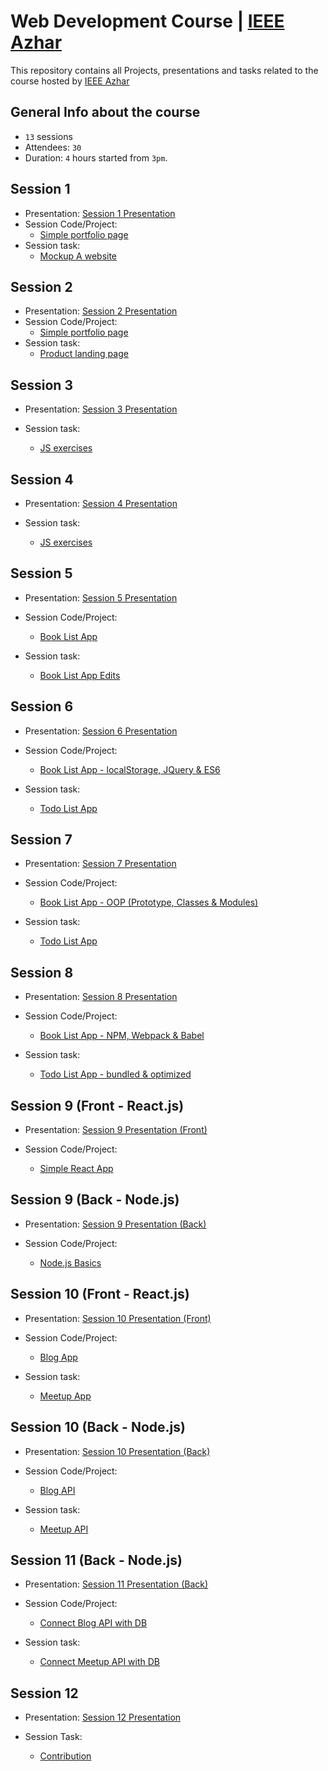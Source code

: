 # Web Development Course | [IEEE Azhar](https://www.facebook.com/IEEE.AlAzhar)

This repository contains all Projects, presentations and tasks related to the course hosted by [IEEE Azhar](https://www.facebook.com/IEEE.AlAzhar)

## General Info about the course

- `13` sessions
- Attendees: `30`
- Duration: `4` hours started from `3pm`.

## Session 1

- Presentation: [Session 1 Presentation](https://docs.google.com/presentation/d/1l2zea2wZmfIadyODijcjP7vArT4e4skyyAEqnqYOqNo/edit?usp=sharing)
- Session Code/Project:
  - [Simple portfolio page](https://github.com/mohamedsaad4/Web-development-Code-Baker-6.0-course--IEEE/tree/session1/code)
- Session task:
  - [Mockup A website](https://github.com/mohamedsaad4/Web-development-Code-Baker-6.0-course--IEEE/tree/session1/task)

## Session 2

- Presentation: [Session 2 Presentation](https://docs.google.com/presentation/d/1CmPbJjWZufAPgfr9ph8IbclaQHk4EFANYNtSmt3Njww/edit?usp=sharing)
- Session Code/Project:
  - [Simple portfolio page](https://github.com/mohamedsaad4/Web-development-Code-Baker-6.0-course--IEEE/tree/session2/code)
- Session task:
  - [Product landing page](https://github.com/mohamedsaad4/Web-development-Code-Baker-6.0-course--IEEE/tree/session2/task)

## Session 3

- Presentation: [Session 3 Presentation](https://js-presentation.netlify.com/)

- Session task:
  - [JS exercises](https://github.com/mohamedsaad4/Web-development-Code-Baker-6.0-course--IEEE/tree/session3/task)

## Session 4

- Presentation: [Session 4 Presentation](https://docs.google.com/presentation/d/1Hg2j95J3_Onjx0bKQMXTrkaiWpTFxTqp3EcOD164esc/edit?usp=sharing)

- Session task:
  - [JS exercises](https://github.com/mohamedsaad4/Web-development-Code-Baker-6.0-course--IEEE/tree/session4/task)

## Session 5

- Presentation: [Session 5 Presentation](https://docs.google.com/presentation/d/1_e_nutXmRVWpByxfEoY9L0b_ms5A-I3Dm9PIVT9U81M/edit?usp=sharing)

- Session Code/Project:

  - [Book List App](https://github.com/mohamedsaad4/Web-development-Code-Baker-6.0-course--IEEE/tree/session5/code)

- Session task:
  - [Book List App Edits](https://github.com/mohamedsaad4/Web-development-Code-Baker-6.0-course--IEEE/tree/session5/task)

## Session 6

- Presentation: [Session 6 Presentation](https://docs.google.com/presentation/d/1abmdfM4qLj30vb_CT928kaJrftDt0q7NkFLw6XJS9_Q/edit?usp=sharing)

- Session Code/Project:

  - [Book List App - localStorage, JQuery & ES6](https://github.com/mohamedsaad4/Web-development-Code-Baker-6.0-course--IEEE/tree/session6/code)

- Session task:
  - [Todo List App](https://github.com/mohamedsaad4/Web-development-Code-Baker-6.0-course--IEEE/tree/session6/task)

## Session 7

- Presentation: [Session 7 Presentation](https://docs.google.com/presentation/d/1BcQfDo05hXa8YCHZBlVd9QnoVXKk2I5MmL1r_EuAD40/edit?usp=sharing)

- Session Code/Project:

  - [Book List App - OOP (Prototype, Classes & Modules)](https://github.com/mohamedsaad4/Web-development-Code-Baker-6.0-course--IEEE/tree/session7/code)

- Session task:
  - [Todo List App](https://github.com/mohamedsaad4/Web-development-Code-Baker-6.0-course--IEEE/tree/session7/task)

## Session 8

- Presentation: [Session 8 Presentation](https://docs.google.com/presentation/d/1mv8-VbwmpE_GmqO7NQm00t2_i3Zlyh7AAuriRtwrBlo/edit?usp=sharing)

- Session Code/Project:

  - [Book List App - NPM, Webpack & Babel](https://github.com/mohamedsaad4/Web-development-Code-Baker-6.0-course--IEEE/tree/session8/code)

- Session task:
  - [Todo List App - bundled & optimized](https://github.com/mohamedsaad4/Web-development-Code-Baker-6.0-course--IEEE/tree/session8/task)

## Session 9 (Front - React.js)

- Presentation: [Session 9 Presentation (Front)](https://docs.google.com/presentation/d/1XQG_DGFmrk1uc_7rE_0KgApXB4sKr0e8XkkHYL_j12k/edit?usp=sharing)

- Session Code/Project:

  - [Simple React App](https://github.com/mohamedsaad4/Web-development-Code-Baker-6.0-course--IEEE/tree/session9/code/front)

## Session 9 (Back - Node.js)

- Presentation: [Session 9 Presentation (Back)](https://docs.google.com/presentation/d/1T0FJFTMyYSR1erlV-_8Re0CiC6yvcEMaQWK3Si40FdE/edit?usp=sharing)

- Session Code/Project:

  - [Node.js Basics](https://github.com/mohamedsaad4/Web-development-Code-Baker-6.0-course--IEEE/tree/session9/code/back)

## Session 10 (Front - React.js)

- Presentation: [Session 10 Presentation (Front)](https://docs.google.com/presentation/d/1h6RccMza1cVdneG_OSPyeXiSEJyK2i5SiH9a0sRTiuA/edit?usp=sharing)

- Session Code/Project:

  - [Blog App](https://github.com/mohamedsaad4/Web-development-Code-Baker-6.0-course--IEEE/tree/session10/code/front)

- Session task:
  - [Meetup App](https://github.com/mohamedsaad4/Web-development-Code-Baker-6.0-course--IEEE/tree/session10/task/front)

## Session 10 (Back - Node.js)

- Presentation: [Session 10 Presentation (Back)](https://docs.google.com/presentation/d/1SRXrPP8YoFAfeXQU8gkwUoCW3H43TuPsWFe--uPCpR8/edit?usp=sharing)

- Session Code/Project:

  - [Blog API](https://github.com/mohamedsaad4/Web-development-Code-Baker-6.0-course--IEEE/tree/session10/code/back)

- Session task:
  - [Meetup API](https://github.com/mohamedsaad4/Web-development-Code-Baker-6.0-course--IEEE/tree/session10/task/back)

## Session 11 (Back - Node.js)

- Presentation: [Session 11 Presentation (Back)](https://docs.google.com/presentation/d/1NY4Br2OM2BjRAQfazQFxsWDAdY2t2IUD2dJpgTLgzv4/edit?usp=sharing)

- Session Code/Project:

  - [Connect Blog API with DB](https://github.com/mohamedsaad4/Web-development-Code-Baker-6.0-course--IEEE/tree/session11-b/code/back)

- Session task:
  - [Connect Meetup API with DB](https://github.com/mohamedsaad4/Web-development-Code-Baker-6.0-course--IEEE/tree/session11-b/task/back)

## Session 12

- Presentation: [Session 12 Presentation](https://docs.google.com/presentation/d/1OQCOPOG9sK4ig7pyiolMB9srzQohqi81FkDY5LpwAYY/edit?usp=sharing)

- Session Task:
  - [Contribution](https://github.com/mohamedsaad4/Web-development-Code-Baker-6.0-course--IEEE/tree/session12)
